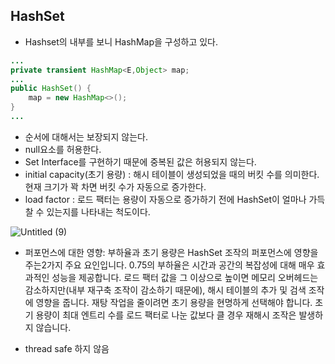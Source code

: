 ## HashSet

- Hashset의 내부를 보니 HashMap을 구성하고 있다.

``` java
...
private transient HashMap<E,Object> map;
...
public HashSet() {
    map = new HashMap<>();
}
...
```

- 순서에 대해서는 보장되지 않는다.
- null요소를 허용한다.
- Set Interface를 구현하기 때문에 중복된 값은 허용되지 않는다.
- initial capacity(초기 용량) : 해시 테이블이 생성되었을 때의 버킷 수를 의미한다. 현재 크기가 꽉 차면 버킷 수가 자동으로 증가한다.
- load factor : 로드 팩터는 용량이 자동으로 증가하기 전에 HashSet이 얼마나 가득 찰 수 있는지를 나타내는 척도이다.

![Untitled (9)](https://user-images.githubusercontent.com/46472772/161411738-2b0b6254-ca95-4dab-a005-b7f078b4464d.png)

- 퍼포먼스에 대한 영향: 
부하율과 초기 용량은 HashSet 조작의 퍼포먼스에 영향을 주는2가지 주요 요인입니다.
0.75의 부하율은 시간과 공간의 복잡성에 대해 매우 효과적인 성능을 제공합니다. 
로드 팩터 값을 그 이상으로 높이면 메모리 오버헤드는 감소하지만(내부 재구축 조작이 감소하기 때문에), 
해시 테이블의 추가 및 검색 조작에 영향을 줍니다. 재탕 작업을 줄이려면 초기 용량을 현명하게 선택해야 합니다. 
초기 용량이 최대 엔트리 수를 로드 팩터로 나눈 값보다 클 경우 재해시 조작은 발생하지 않습니다.

- thread safe 하지 않음
